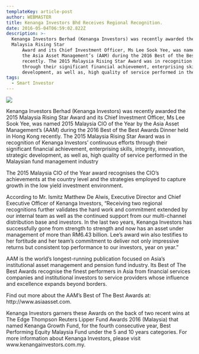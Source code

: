 ```yaml
---
templateKey: article-post
author: WEBMASTER
title: Kenanga Investors Bhd Receives Regional Recognition.
date: 2016-05-04T06:59:02.822Z
description: >-
  Kenanga Investors Berhad (Kenanga Investors) was recently awarded the 2015
  Malaysia Rising Star
      Award and its Chief Investment Officer, Ms Lee Sook Yee, was named 2015 Malaysia CIO of the Year by
      the Asia Asset Management’s (AAM) during the 2016 Best of the Best Awards Dinner held in Hong Kong
      recently. The 2015 Malaysia Rising Star Award was in recognition of Kenanga Investors’ continuous efforts
      through their significant financial achievement, enterprising skills, integrity, innovation, strategic
      development, as well as, high quality of service performed in the Malaysian fund management industry
tags:
  - Smart Investor
---
```

![](/img/2016-05-04-smart-investor-kenanga-investors-bhd-receives-regional-recognition.png)

<p>Kenanga Investors Berhad (Kenanga Investors) was recently awarded the 2015 Malaysia Rising Star
    Award and its Chief Investment Officer, Ms Lee Sook Yee, was named 2015 Malaysia CIO of the Year by
    the Asia Asset Management’s (AAM) during the 2016 Best of the Best Awards Dinner held in Hong Kong
    recently. The 2015 Malaysia Rising Star Award was in recognition of Kenanga Investors’ continuous efforts
    through their significant financial achievement, enterprising skills, integrity, innovation, strategic
    development, as well as, high quality of service performed in the Malaysian fund management industry</p>

<p>The 2015 Malaysia CIO of the Year award recognises the
    CIO’s achievements at the country level and the strategies
    employed to capture growth in the low yield investment
    environment. </p>
  
<p>According to Mr. Ismitz Matthew De Alwis, Executive
    Director and Chief Executive Officer of Kenanga Investors,
    “Receiving two regional recognitions further validates the
    hard work and commitment extended by our internal team
    as well as the continued support from our multi-channel
    distribution base and investors. In the last two years,
    Kenanga Investors has successfully gone from strength to
    strength and now has an asset under management of
    more than RM6.43 billion. Lee’s award win also testifies to
    her fortitude and her team’s commitment to deliver not
    only impressive returns but consistent top performance to
    our investors, year on year.”</p>

<p>AAM is the world’s longest-running publication focused on
    Asia’s institutional asset management and pension fund
    industry. Its Best of The Best Awards recognise the finest
    performers in Asia from financial services companies and
    institutional investors to service providers whose influence
    and excellence expands beyond borders.</p>

<p>Find out more about the AAM’s Best of The Best Awards at: http://www.asiaasset.com.</p>

<p>Kenanga Investors garners these Awards on the back of two recent wins at The Edge Thompson Reuters
    Lipper Fund Awards 2016 (Malaysia) that named Kenanga Growth Fund, for the fourth consecutive year,
    Best Performing Equity Malaysia Fund under the 5 and 10 years categories. For more information about
    Kenanga Investors, please visit www.kenangainvestors.com.my.</p>